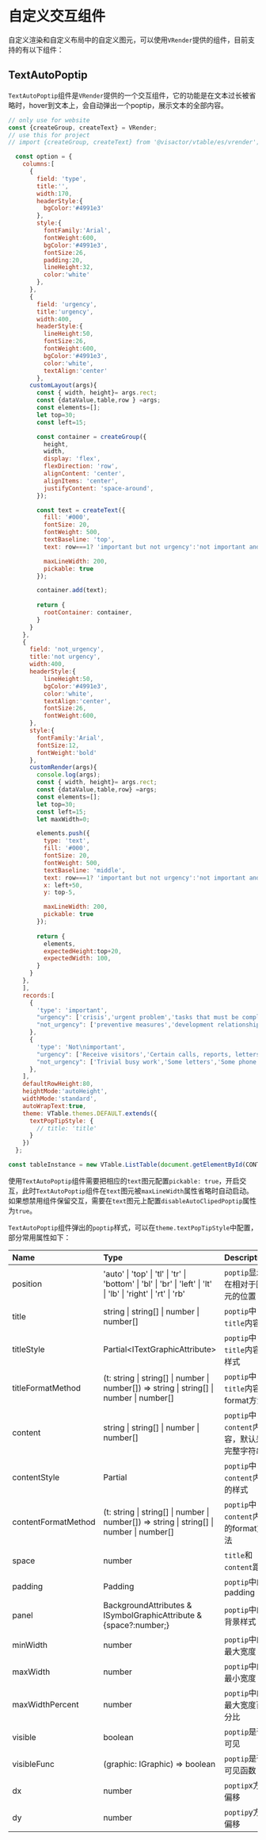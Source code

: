 # 自定义交互组件

自定义渲染和自定义布局中的自定义图元，可以使用`VRender`提供的组件，目前支持的有以下组件：

## TextAutoPoptip

`TextAutoPoptip`组件是`VRender`提供的一个交互组件，它的功能是在文本过长被省略时，hover到文本上，会自动弹出一个poptip，展示文本的全部内容。

``` javascript livedemo  template=vtable
// only use for website
const {createGroup, createText} = VRender;
// use this for project
// import {createGroup, createText} from '@visactor/vtable/es/vrender';

  const option = {
    columns:[
      {
        field: 'type',
        title:'',
        width:170,
        headerStyle:{
          bgColor:'#4991e3'
        },
        style:{
          fontFamily:'Arial',
          fontWeight:600,
          bgColor:'#4991e3',
          fontSize:26,
          padding:20,
          lineHeight:32,
          color:'white'
        },
      }, 
      {
        field: 'urgency',
        title:'urgency',
        width:400,
        headerStyle:{
          lineHeight:50,
          fontSize:26,
          fontWeight:600,
          bgColor:'#4991e3',
          color:'white',
          textAlign:'center'
        },
      customLayout(args){
        const { width, height}= args.rect;
        const {dataValue,table,row } =args;
        const elements=[];
        let top=30;
        const left=15;

        const container = createGroup({
          height,
          width,
          display: 'flex',
          flexDirection: 'row',
          alignContent: 'center',
          alignItems: 'center',
          justifyContent: 'space-around',
        });

        const text = createText({
          fill: '#000',
          fontSize: 20,
          fontWeight: 500, 
          textBaseline: 'top',
          text: row===1? 'important but not urgency':'not important and not urgency',

          maxLineWidth: 200,
          pickable: true
        });

        container.add(text);
        
        return {
          rootContainer: container,
        }
      }
    },
    {
      field: 'not_urgency',
      title:'not urgency',
      width:400,
      headerStyle:{
          lineHeight:50,
          bgColor:'#4991e3',
          color:'white',
          textAlign:'center',
          fontSize:26,
          fontWeight:600,
      },
      style:{
        fontFamily:'Arial',
        fontSize:12,
        fontWeight:'bold'
      },
      customRender(args){
        console.log(args);
        const { width, height}= args.rect;
        const {dataValue,table,row} =args;
        const elements=[];
        let top=30;
        const left=15;
        let maxWidth=0;

        elements.push({
          type: 'text',
          fill: '#000',
          fontSize: 20,
          fontWeight: 500, 
          textBaseline: 'middle',
          text: row===1? 'important but not urgency':'not important and not urgency',
          x: left+50,
          y: top-5,

          maxLineWidth: 200,
          pickable: true
        });
        
        return {
          elements,
          expectedHeight:top+20,
          expectedWidth: 100,
        }
      }
    }, 
    ],
    records:[
      {
        'type': 'important',
        "urgency": ['crisis','urgent problem','tasks that must be completed within a limited time'],
        "not_urgency": ['preventive measures','development relationship','identify new development opportunities','establish long-term goals'],
      },
      {
        'type': 'Not\nimportant',
        "urgency": ['Receive visitors','Certain calls, reports, letters, etc','Urgent matters','Public activities'],
        "not_urgency": ['Trivial busy work','Some letters','Some phone calls','Time-killing activities','Some pleasant activities'],
      },
    ],
    defaultRowHeight:80,
    heightMode:'autoHeight',
    widthMode:'standard',
    autoWrapText:true,
    theme: VTable.themes.DEFAULT.extends({
      textPopTipStyle: {
        // title: 'title'
      }
    })
  };

const tableInstance = new VTable.ListTable(document.getElementById(CONTAINER_ID), option);
```

使用`TextAutoPoptip`组件需要把相应的`text`图元配置`pickable: true`，开启交互，此时`TextAutoPoptip`组件在`text`图元被`maxLineWidth`属性省略时自动启动。如果想禁用组件保留交互，需要在`text`图元上配置`disableAutoClipedPoptip`属性为`true`。

`TextAutoPoptip`组件弹出的`poptip`样式，可以在`theme.textPopTipStyle`中配置，部分常用属性如下：

| Name | Type | Description |
| :-----| :---- | :---- |
|position|'auto' \| 'top' \| 'tl' \| 'tr' \| 'bottom' \| 'bl' \| 'br' \| 'left' \| 'lt' \| 'lb' \| 'right' \| 'rt' \| 'rb'|`poptip`显示在相对于图元的位置|
|title|string \| string[] \| number \| number[]|`poptip`中`title`内容|
|titleStyle|Partial\<ITextGraphicAttribute\>|`poptip`中`title`内容的样式|
|titleFormatMethod|(t: string \| string[] \| number \| number[]) => string \| string[] \| number \| number[]|`poptip`中`title`内容的format方法|
|content|string \| string[] \| number \| number[]|`poptip`中`content`内容，默认是完整字符串|
|contentStyle|Partial<ITextGraphicAttribute>|`poptip`中`content`内容的样式|
|contentFormatMethod|(t: string \| string[] \| number \| number[]) => string \| string[] \| number \| number[]|`poptip`中`content`内容的format方法|
|space|number|`title`和`content`距离|
|padding|Padding|`poptip`中的padding|
|panel|BackgroundAttributes & ISymbolGraphicAttribute & {space?:number;}|`poptip`中的背景样式|
|minWidth|number|`poptip`中的最大宽度|
|maxWidth|number|`poptip`中的最小宽度|
|maxWidthPercent|number|`poptip`中的最大宽度百分比|
|visible|boolean|`poptip`是否可见|
|visibleFunc|(graphic: IGraphic) => boolean|`poptip`是否可见函数|
|dx|number|`poptip`x方向偏移|
|dy|number|`poptip`y方向偏移|

<!-- |state|StateStyle|discription| -->